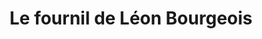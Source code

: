 ---
title: "Le fournil de Léon Bourgeois"
url: /rennes/le-fournil-de-leon-bourgeois/
shop: Bäckerei
---